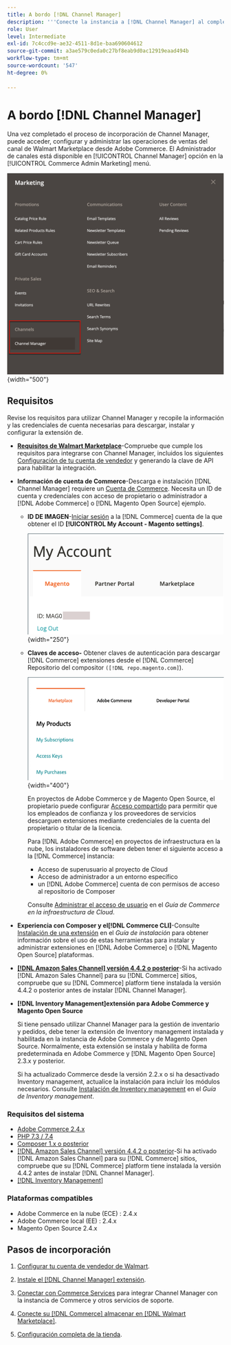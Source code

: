 ```yaml
---
title: A bordo [!DNL Channel Manager]
description: '''Conecte la instancia a [!DNL Channel Manager] al completar algunos pasos de incorporación."'
role: User
level: Intermediate
exl-id: 7c4ccd9e-ae32-4511-8d1e-baa690604612
source-git-commit: a3ae579c0eda0c27bf8eab9d0ac12919eaad494b
workflow-type: tm+mt
source-wordcount: '547'
ht-degree: 0%

---
```



# A bordo [!DNL Channel Manager]

Una vez completado el proceso de incorporación de Channel Manager, puede acceder, configurar y administrar las operaciones de ventas del canal de Walmart Marketplace desde Adobe Commerce. El Administrador de canales está disponible en [!UICONTROL Channel Manager] opción en la [!UICONTROL Commerce Admin Marketing] menú.

![[!DNL Channel Manager] opción en la vista de administración](assets/channel-manager-admin-view.png){width="500"}

## Requisitos

Revise los requisitos para utilizar Channel Manager y recopile la información y las credenciales de cuenta necesarias para descargar, instalar y configurar la extensión de.

- **[Requisitos de Walmart Marketplace](walmart-requirements.md)**-Compruebe que cumple los requisitos para integrarse con Channel Manager, incluidos los siguientes [Configuración de tu cuenta de vendedor](https://sellerhelp.walmart.com/seller/s/guide?article=000008219) y generando la clave de API para habilitar la integración.

- **Información de cuenta de Commerce**-Descarga e instalación [!DNL Channel Manager] requiere un [Cuenta de Commerce](https://experienceleague.adobe.com/docs/commerce-admin/start/commerce-account/commerce-account-create.html). Necesita un ID de cuenta y credenciales con acceso de propietario o administrador a [!DNL Adobe Commerce] o [!DNL Magento Open Source] ejemplo.

   - **ID DE IMAGEN**-[Iniciar sesión](https://account.magento.com/customer/account/login/) a la [!DNL Commerce] cuenta de la que obtener el ID **[!UICONTROL My Account - Magento settings]**.

      ![[!DNL MAGEID] el [!DNL Commerce] configuración de cuenta](assets/mageid-my-commerce-account.png){width="250"}

   - **Claves de acceso-** Obtener claves de autenticación para descargar [!DNL Commerce] extensiones desde el [!DNL Commerce] Repositorio del compositor `([!DNL repo.magento.com]`).

      ![[!UICONTROL Commerce Marketplace access keys]](assets/commerce-marketplace-access-keys.png){width="400"}

      En proyectos de Adobe Commerce y de Magento Open Source, el propietario puede configurar [Acceso compartido](https://experienceleague.adobe.com/docs/commerce-admin/start/commerce-account/commerce-account-share.html) para permitir que los empleados de confianza y los proveedores de servicios descarguen extensiones mediante credenciales de la cuenta del propietario o titular de la licencia.

      Para [!DNL Adobe Commerce] en proyectos de infraestructura en la nube, los instaladores de software deben tener el siguiente acceso a la [!DNL Commerce] instancia:

      - Acceso de superusuario al proyecto de Cloud
      - Acceso de administrador a un entorno específico
      - un [!DNL Adobe Commerce] cuenta de con permisos de acceso al repositorio de Composer

      Consulte [Administrar el acceso de usuario](https://experienceleague.adobe.com/docs/commerce-cloud-service/user-guide/project/user-access.html) en el *Guía de Commerce en la infraestructura de Cloud*.


- **Experiencia con Composer y el[!DNL Commerce CLI]**-Consulte [Instalación de una extensión](https://experienceleague.adobe.com/docs/commerce-operations/installation-guide/tutorials/extensions.html) en el *Guía de instalación* para obtener información sobre el uso de estas herramientas para instalar y administrar extensiones en [!DNL Adobe Commerce] o [!DNL Magento Open Source] plataformas.

- **[[!DNL Amazon Sales Channel] versión 4.4.2 o posterior](https://experienceleague.adobe.com/docs/commerce-channels/amazon/release-notes.html)**-Si ha activado [!DNL Amazon Sales Channel] para su [!DNL Commerce] sitios, compruebe que su [!DNL Commerce] platform tiene instalada la versión 4.4.2 o posterior antes de instalar [!DNL Channel Manager].

- **[!DNL Inventory Management]extensión para Adobe Commerce y Magento Open Source**

   Si tiene pensado utilizar Channel Manager para la gestión de inventario y pedidos, debe tener la extensión de Inventory management instalada y habilitada en la instancia de Adobe Commerce y de Magento Open Source. Normalmente, esta extensión se instala y habilita de forma predeterminada en Adobe Commerce y [!DNL Magento Open Source] 2.3.x y posterior.

   Si ha actualizado Commerce desde la versión 2.2.x o si ha desactivado Inventory management, actualice la instalación para incluir los módulos necesarios. Consulte [Instalación de Inventory management](https://experienceleague.adobe.com/docs/commerce-admin/inventory/get-started/install-update.html) en el *Guía de Inventory management*.

### Requisitos del sistema

- [Adobe Commerce 2.4.x](https://experienceleague.adobe.com/docs/commerce-operations/release/versions.html)
- [PHP 7.3 / 7.4](https://experienceleague.adobe.com/docs/commerce-operations/installation-guide/prerequisites/php-settings.html)
- [Composer 1.x o posterior](https://experienceleague.adobe.com/docs/commerce-cloud-service/user-guide/develop/overview.html)
- [[!DNL Amazon Sales Channel] versión 4.4.2 o posterior](https://experienceleague.adobe.com/docs/commerce-channels/amazon/release-notes.html)-Si ha activado [!DNL Amazon Sales Channel] para su [!DNL Commerce] sitios, compruebe que su [!DNL Commerce] platform tiene instalada la versión 4.4.2 antes de instalar [!DNL Channel Manager].
- [[!DNL Inventory Management]](https://experienceleague.adobe.com/docs/commerce-admin/inventory/get-started/install-update.html)

### Plataformas compatibles

- Adobe Commerce en la nube (ECE) : 2.4.x
- Adobe Commerce local (EE) : 2.4.x
- Magento Open Source 2.4.x

## Pasos de incorporación

1. [Configurar tu cuenta de vendedor de Walmart](https://seller.walmart.com/signup?q=&amp;origin=solution_provider&amp;src=0014M00001zivMp).

1. [Instale el [!DNL Channel Manager] extensión](install.md).

1. [Conectar con Commerce Services](connect.md) para integrar Channel Manager con la instancia de Commerce y otros servicios de soporte.

1. [Conecte su [!DNL Commerce] almacenar en [!DNL Walmart Marketplace]](connect-marketplace.md).

1. [Configuración completa de la tienda](complete-sales-channel-store-setup.md).
